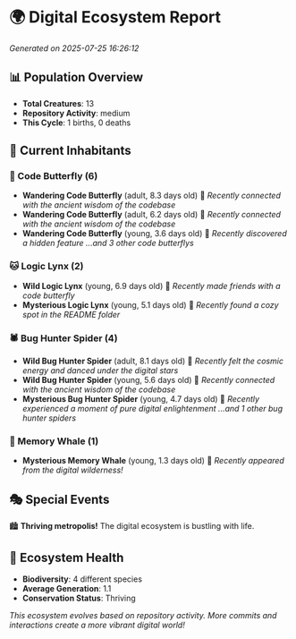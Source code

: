 # 🌍 Digital Ecosystem Report
*Generated on 2025-07-25 16:26:12*

## 📊 Population Overview
- **Total Creatures**: 13
- **Repository Activity**: medium
- **This Cycle**: 1 births, 0 deaths

## 👥 Current Inhabitants

### 🦋 Code Butterfly (6)
- **Wandering Code Butterfly** (adult, 8.3 days old) 💛
  *Recently connected with the ancient wisdom of the codebase*
- **Wandering Code Butterfly** (adult, 6.2 days old) 💚
  *Recently connected with the ancient wisdom of the codebase*
- **Wandering Code Butterfly** (young, 3.6 days old) 💚
  *Recently discovered a hidden feature*
  *...and 3 other code butterflys*

### 🐱 Logic Lynx (2)
- **Wild Logic Lynx** (young, 6.9 days old) 💚
  *Recently made friends with a code butterfly*
- **Mysterious Logic Lynx** (young, 5.1 days old) 💚
  *Recently found a cozy spot in the README folder*

### 🕷️ Bug Hunter Spider (4)
- **Wild Bug Hunter Spider** (adult, 8.1 days old) 💛
  *Recently felt the cosmic energy and danced under the digital stars*
- **Wild Bug Hunter Spider** (young, 5.6 days old) 💚
  *Recently connected with the ancient wisdom of the codebase*
- **Mysterious Bug Hunter Spider** (young, 4.7 days old) 💚
  *Recently experienced a moment of pure digital enlightenment*
  *...and 1 other bug hunter spiders*

### 🐋 Memory Whale (1)
- **Mysterious Memory Whale** (young, 1.3 days old) 💚
  *Recently appeared from the digital wilderness!*

## 🎭 Special Events

🏙️ **Thriving metropolis!** The digital ecosystem is bustling with life.

## 🔬 Ecosystem Health
- **Biodiversity**: 4 different species
- **Average Generation**: 1.1
- **Conservation Status**: Thriving

*This ecosystem evolves based on repository activity. More commits and interactions create a more vibrant digital world!*